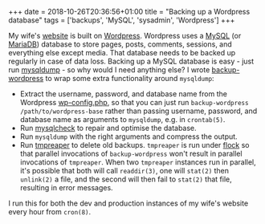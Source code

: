+++
date = 2018-10-26T20:36:56+01:00
title = "Backing up a Wordpress database"
tags = ['backups', 'MySQL', 'sysadmin', 'Wordpress']
+++

My wife's [website](https://www.arianetobin.ie/) is built on
[Wordpress](https://wordpress.org/). Wordpress uses a
[MySQL](https://www.mysql.com) (or [MariaDB](https://mariadb.org/)) database to
store pages, posts, comments, sessions, and everything else except media. That
database needs to be backed up regularly in case of data loss. Backing up a
MySQL database is easy - just run
[mysqldump](https://dev.mysql.com/doc/refman/8.0/en/mysqldump.html) - so why
would I need anything else? I wrote
[backup-wordpress](https://github.com/tobinjt/bin/blob/master/backup-wordpress)
to wrap some extra functionality around `mysqldump`:

- Extract the username, password, and database name from the Wordpress
  [wp-config.php](https://codex.wordpress.org/Editing_wp-config.php), so that
  you can just run `backup-wordpress /path/to/wordpress-base` rather than
  passing username, password, and database name as arguments to `mysqldump`,
  e.g. in `crontab(5)`.
- Run [mysqlcheck](https://dev.mysql.com/doc/refman/8.0/en/mysqlcheck.html) to
  repair and optimise the database.
- Run `mysqldump` with the right arguments and compress the output.
- Run [tmpreaper](https://packages.debian.org/stable/tmpreaper) to delete old
  backups. `tmpreaper` is run under
  [flock](https://www.linux.org/docs/man1/flock.html) so that parallel
  invocations of `backup-wordpress` won't result in parallel invocations of
  `tmpreaper`. When two `tmpreaper` instances run in parallel, it's possible
  that both will call `readdir(3)`, one will `stat(2)` then `unlink(2)` a file,
  and the second will then fail to `stat(2)` that file, resulting in error
  messages.

I run this for both the dev and production instances of my wife's website every
hour from `cron(8)`.
